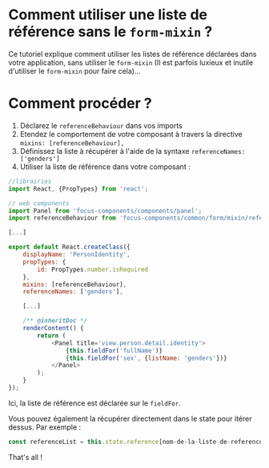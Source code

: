 # Comment utiliser une liste de référence sans le `form-mixin` ?

Ce tutoriel explique comment utiliser les listes de référence déclarées dans votre application, sans utiliser le `form-mixin` (Il est parfois luxieux et inutile d'utiliser le `form-mixin` pour faire cela)...

# Comment procéder ?

1. Déclarez le `referenceBehaviour` dans vos imports
2. Etendez le comportement de votre composant à travers la directive `mixins: [referenceBehaviour],`
3. Définissez la liste à récupérer à l'aide de la syntaxe `referenceNames: ['genders']`
4. Utiliser la liste de référence dans votre composant :


```javascript
//librairies
import React, {PropTypes} from 'react';

// web components
import Panel from 'focus-components/components/panel';
import referenceBehaviour from 'focus-components/common/form/mixin/reference-behaviour';

[...]

export default React.createClass({
    displayName: 'PersonIdentity',
    propTypes: {
        id: PropTypes.number.isRequired
    },
    mixins: [referenceBehaviour],
    referenceNames: ['genders'],

    [...]

    /** @inheritDoc */
    renderContent() {
        return (
            <Panel title='view.person.detail.identity'>
                {this.fieldFor('fullName')}
                {this.fieldFor('sex', {listName: 'genders'})}
            </Panel>
        );
    }
});
```

Ici, la liste de référence est déclarée sur le `fieldFor`.

Vous pouvez également la récupérer directement dans le state pour itérer dessus. Par exemple :

```javascript
const referenceList = this.state.reference[nom-de-la-liste-de-reference];
```

That's all !
